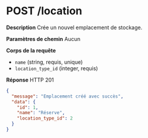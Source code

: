 # POST /location

**Description**
Crée un nouvel emplacement de stockage.

**Paramètres de chemin**
Aucun

**Corps de la requête**
- `name` (string, requis, unique)
- `location_type_id` (integer, requis)

**Réponse**
HTTP 201

```json
{
  "message": "Emplacement créé avec succès",
  "data": {
    "id": 1,
    "name": "Réserve",
    "location_type_id": 2
  }
}
```
